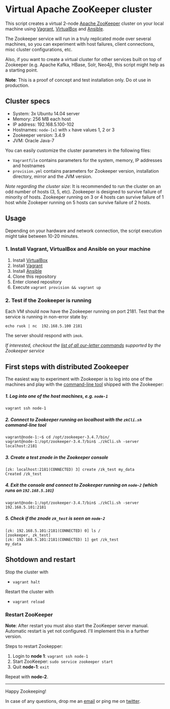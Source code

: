 # Virtual Apache ZooKeeper cluster

This script creates a virtual 2-node [Apache ZooKeeper](http://zookeeper.apache.org/)
cluster on your local machine using [Vagrant](https://www.vagrantup.com/), [VirtualBox](https://www.virtualbox.org/) and [Ansible](http://www.ansible.com/home).

The Zookeeper service will run in a truly replicated mode over several machines, so you can experiment with host failures, client connections, misc cluster configurations, etc.

Also, if you want to create a virtual cluster for other services built on top of Zookeeper (e.g. Apache Kafka, HBase, Solr, Neo4j), this script might help as a starting point.

__Note__: This is a proof of concept and test installation only. Do ot use in production.

## Cluster specs

- System: 3x Ubuntu 14.04 server
- Memory: 256 MB each host
- IP address: 192.168.5.100-102
- Hostnames: `node-[x]` with `x` have values 1, 2 or 3
- Zookeeper version: 3.4.9
- JVM: Oracle Java-7

You can easily customize the cluster parameters in the following files:
- `Vagrantfile` contains parameters for the system, memory, IP addresses and hostnames
- `provision.yml` contains parameters for Zookeeper version, installation directory, mirror and the JVM version.

*Note regarding the cluster size*: It is recommended to run the cluster on an odd number of hosts (3, 5, etc). Zookeeper is designed to survive failure of minority of hosts. Zookeeper running on 3 or 4 hosts can survive failure of 1 host while Zookeper running on 5 hosts can survive failure of 2 hosts.

## Usage

Depending on your hardware and network connection, the script execution might take between 10-20 minutes.

### 1. Install Vagrant, VirtualBox and Ansible on your machine

1. Install [VirtualBox](https://www.virtualbox.org/)
2. Install [Vagrant](https://www.vagrantup.com/)
3. Install [Ansible](https://www.ansible.com/)
4. Clone this repository
5. Enter cloned repository
6. Execute `vagrant provision && vagrant up`

### 2. Test if the Zookeeper is running

Each VM should now have the Zookeeper running on port 2181. Test that the service is running in non-error state by:
```
echo ruok | nc  192.168.5.100 2181
```

The server should respond with `imok`.

*If interested, checkout the [list of all our-letter commands](http://zookeeper.apache.org/doc/current/zookeeperAdmin.html#sc_zkCommands) supported by the Zookeeper service*


## First steps with distributed Zookeeper

The easiest way to experiment with Zookeeper is to log into one of the machines
and play with the [command-line tool](http://zookeeper.apache.org/doc/current/zookeeperStarted.html#sc_ConnectingToZooKeeper) shipped with the Zookeeper:

##### 1. Log into one of the host machines, e.g. `node-1`
```
vagrant ssh node-1
```

##### 2. Connect to Zookeeper running on localhost with the `zkCli.sh` command-line tool
```
vagrant@node-1:~$ cd /opt/zookeeper-3.4.7/bin/
vagrant@node-1:/opt/zookeeper-3.4.7/bin$ ./zkCli.sh -server localhost:2181
```

##### 3. Create a test znode in the Zookeeper console
```
[zk: localhost:2181(CONNECTED) 3] create /zk_test my_data
Created /zk_test
```

##### 4. Exit the console and connect to Zookeeper running on `node-2` (which runs on `192.168.5.101`)
```
vagrant@node-1:/opt/zookeeper-3.4.7/bin$ ./zkCli.sh -server 192.168.5.101:2181
```

##### 5. Check if the znode `zk_test` is seen on `node-2`
```
[zk: 192.168.5.101:2181(CONNECTED) 0] ls /
[zookeeper, zk_test]
[zk: 192.168.5.101:2181(CONNECTED) 1] get /zk_test
my_data
```

## Shotdown and restart

Stop the cluster with

- `vagrant halt`

Restart the cluster with 

- `vagrant reload`


### Restart ZooKeeper

__Note__: After restart you must also start the ZooKeeper server manual. Automatic restart is yet not configured. I'll implement this in a further version.

Steps to restart Zookepper:

1. Login to **node 1**: `vagrant ssh node-1`
2. Start ZooKeeper: `sudo service zookeeper start`
3. Quit **node-1**: `exit`

Repeat with **node-2**.

---

Happy Zookeeping!

In case of any questions, drop me an [email](mailto://marcel.krcah@gmail.com) or ping me on [twitter](http://twitter.com/mkrcah).
